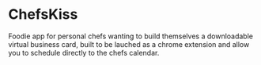 # ChefsKiss
Foodie app for personal chefs wanting to build themselves a downloadable virtual business card, built to be lauched as a chrome extension and allow you to schedule directly to the chefs calendar.
